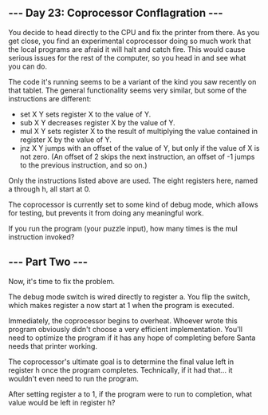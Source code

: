 ## --- Day 23: Coprocessor Conflagration --- ##

You decide to head directly to the CPU and fix the printer from there. As you get close, you find an experimental coprocessor doing so much work that the local programs are afraid it will halt and catch fire. This would cause serious issues for the rest of the computer, so you head in and see what you can do.

The code it's running seems to be a variant of the kind you saw recently on that tablet. The general functionality seems very similar, but some of the instructions are different:

 - set X Y sets register X to the value of Y.
 - sub X Y decreases register X by the value of Y.
 - mul X Y sets register X to the result of multiplying the value contained in register X by the value of Y.
 - jnz X Y jumps with an offset of the value of Y, but only if the value of X is not zero. (An offset of 2 skips the next instruction, an offset of -1 jumps to the previous instruction, and so on.)

Only the instructions listed above are used. The eight registers here, named a through h, all start at 0.

The coprocessor is currently set to some kind of debug mode, which allows for testing, but prevents it from doing any meaningful work.

If you run the program (your puzzle input), how many times is the mul instruction invoked?

## --- Part Two --- ##

Now, it's time to fix the problem.

The debug mode switch is wired directly to register a. You flip the switch, which makes register a now start at 1 when the program is executed.

Immediately, the coprocessor begins to overheat. Whoever wrote this program obviously didn't choose a very efficient implementation. You'll need to optimize the program if it has any hope of completing before Santa needs that printer working.

The coprocessor's ultimate goal is to determine the final value left in register h once the program completes. Technically, if it had that... it wouldn't even need to run the program.

After setting register a to 1, if the program were to run to completion, what value would be left in register h?
